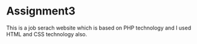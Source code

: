 # Assignment3
This is a job serach website which is based on PHP technology and I used HTML and CSS technology also.

